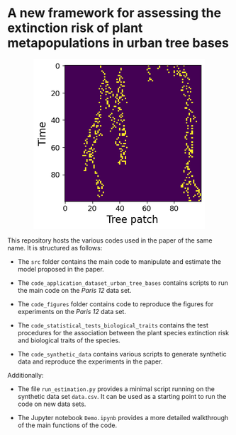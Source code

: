# A new framework for assessing the extinction risk of plant metapopulations in urban tree bases

<p align="center">
  <img src="code_synthetic_data/example_boa_trajectory.png" alt="Sample BOA trajectory"/>
</p>

This repository hosts the various codes used in the paper of the same name. It is structured as follows:

- The `src` folder contains the main code to manipulate and estimate the model proposed in the paper.

- The `code_application_dataset_urban_tree_bases` contains scripts to run the main code on the *Paris 12* data set.

- The `code_figures` folder contains code to reproduce the figures for experiments on the *Paris 12* data set.

- The `code_statistical_tests_biological_traits` contains the test procedures for the association between the plant species extinction risk and biological traits of the species.

- The `code_synthetic_data` contains various scripts to generate synthetic data and reproduce the experiments in the paper.

Additionally:

- The file `run_estimation.py` provides a minimal script running on the synthetic data set `data.csv`. It can be used as a starting point to run the code on new data sets.

- The Jupyter notebook `Demo.ipynb` provides a more detailed walkthrough of the main functions of the code.